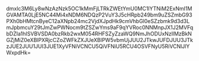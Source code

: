 dmxlc3M6Ly8wNzAzNzk5OC1kMmFjLTRkZWEtYmU0MC1lYTNiM2ExNmI1MGVAMTA0LjE5NC44Mi4xNDM6NDQzP2VuY3J5cHRpb249bm9uZSZmbG93PXh0bHMtcnByeC12aXNpb24mc2VjdXJpdHk9cmVhbGl0eSZzbmk9d3d3LmJpbmcuY29tJmZwPWNocm9tZSZwYms9aF9qYVRoc0NNMnpJX1J2MVFqbDZIa1hISVBVSDA0bzRkb2wxM054RHFSZyZzaWQ9NmJhODUxNzllMzBkNGZjMiZ0eXBlPXRjcCZoZWFkZXJUeXBlPW5vbmUjJUU2JTkwJUFDJUU3JTkzJUE2JUU1JUI3JUE1XyVFNiVCNCU5QiVFNiU5RCU4OSVFNyU5RiVCNlJlYWxpdHk=

